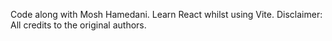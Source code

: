 Code along with Mosh Hamedani.
Learn React whilst using Vite.
Disclaimer: All credits to the original authors.